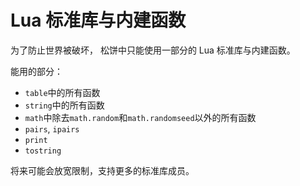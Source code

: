 # Lua 标准库与内建函数

为了防止世界被破坏，
松饼中只能使用一部分的 Lua 标准库与内建函数。

能用的部分：

- `table`中的所有函数
- `string`中的所有函数
- `math`中除去`math.random`和`math.randomseed`以外的所有函数
- `pairs`, `ipairs`
- `print`
- `tostring`

将来可能会放宽限制，支持更多的标准库成员。

